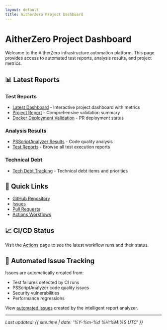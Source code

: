 ```yaml
---
layout: default
title: AitherZero Project Dashboard
---
```


# AitherZero Project Dashboard

Welcome to the AitherZero infrastructure automation platform. This page provides access to automated test reports, analysis results, and project metrics.

## 📊 Latest Reports

### Test Reports
- [Latest Dashboard](reports/dashboard.html) - Interactive project dashboard with metrics
- [Project Report](reports/VALIDATION-FINAL-SUMMARY.md) - Comprehensive validation summary
- [Docker Deployment Validation](reports/PR-DOCKER-DEPLOYMENT-VALIDATION.md) - PR deployment status

### Analysis Results
- [PSScriptAnalyzer Results](reports/psscriptanalyzer-fast-results.json) - Code quality analysis
- [Test Reports](reports/) - Browse all test execution reports

### Technical Debt
- [Tech Debt Tracking](reports/tech-debt/) - Technical debt items and priorities

## 🔗 Quick Links

- [GitHub Repository](https://github.com/wizzense/AitherZero)
- [Issues](https://github.com/wizzense/AitherZero/issues)
- [Pull Requests](https://github.com/wizzense/AitherZero/pulls)
- [Actions Workflows](https://github.com/wizzense/AitherZero/actions)

## 📈 CI/CD Status

Visit the [Actions](https://github.com/wizzense/AitherZero/actions) page to see the latest workflow runs and their status.

## 🤖 Automated Issue Tracking

Issues are automatically created from:
- Test failures detected by CI runs
- PSScriptAnalyzer code quality issues
- Security vulnerabilities
- Performance regressions

View [automated issues](https://github.com/wizzense/AitherZero/issues?q=is:issue+label:automated-issue) created by the intelligent report analyzer.

---
*Last updated: {{ site.time | date: '%Y-%m-%d %H:%M:%S UTC' }}*
